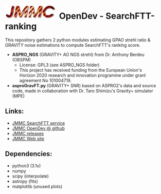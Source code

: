 # ![JMMC logo](https://github.com/JMMC-OpenDev/.github/blob/main/doc/JMMC-logo.jpg) OpenDev - SearchFTT-ranking
This repository gathers 2 python modules estimating GPAO strehl ratio &amp; GRAVITY noise estimations to compute SearchFTT's ranking score.

- **ASPRO_NGS** (GRAVITY+ AO NGS strehl) from Dr. Anthony Berdeu (OBSPM)
  - License: GPL3 (see ASPRO_NGS folder)
  - This project has received funding from the European Union's Horizon 2020 research and innovation programme under grant agreement No 101004719.
- **asproGravFT.py** (GRAVITY+ SNR) based on ASPRO2's data and source code, made in collaboration with Dr. Taro Shimizu's Gravity+ simulator (MPE)


## Links:
- [JMMC SearchFTT service](https://www.jmmc.fr)
- [JMMC OpenDev @ github](https://github.com/JMMC-OpenDev/)
- [JMMC releases](https://www.jmmc.fr/releases/)
- [JMMC Web site](https://www.jmmc.fr)


## Dependencies:
- python3 (3.1x)
- numpy
- scipy (interpolate)
- astropy (fits)
- matplotlib (unused plots)

